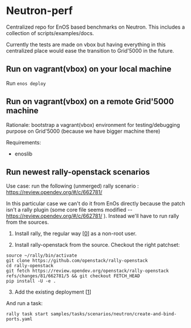 # Neutron-perf

Centralized repo for EnOS based benchmarks on Neutron.
This includes a collection of scripts/examples/docs.

Currently the tests are made on vbox but having everything in this centralized
place would ease the transition to Grid'5000 in the future.

## Run on vagrant(vbox) on your local machine

Run `enos deploy`

## Run on vagrant(vbox) on a remote Grid'5000 machine

Rationale: bootstrap a vagrant(vbox) environment for testing/debugging purpose
on Grid'5000 (because we have bigger machine there)

Requirements:
- enoslib

## Run newest rally-openstack scenarios

Use case: run the following (unmerged) rally scenario : https://review.opendev.org/#/c/662781/

In this particular case we can't do it from EnOs directly because the patch
isn't a rally plugin (some core file seems modified --https://review.opendev.org/#/c/662781/ ).
Instead we'll have to run rally from the sources.

1. Install rally, the regular way [[0]] as a non-root user.

[0]:  https://rally.readthedocs.io/en/latest/quick_start/tutorial/step_0_installation.html

2. Install rally-openstack from the source. Checkout the right patchset:

```
source ~/rally/bin/activate
git clone https://github.com/openstack/rally-openstack
cd rally-openstack
git fetch https://review.opendev.org/openstack/rally-openstack refs/changes/81/662781/5 && git checkout FETCH_HEAD
pip install -U -e .
```

3. Add the existing deployment [[1]]

[1]: https://rally.readthedocs.io/en/latest/quick_start/tutorial/step_1_setting_up_env_and_running_benchmark_from_samples.html#id2

And run a task:

```
rally task start samples/tasks/scenarios/neutron/create-and-bind-ports.yaml
```
